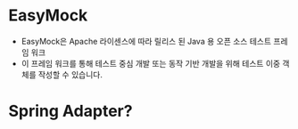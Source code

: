# EasyMock
- EasyMock은 Apache 라이센스에 따라 릴리스 된 Java 용 오픈 소스 테스트 프레임 워크  
- 이 프레임 워크를 통해 테스트 중심 개발 또는 동작 기반 개발을 위해 테스트 이중 객체를 작성할 수 있습니다.

# Spring Adapter?
